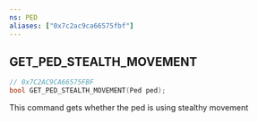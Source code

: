```yaml
---
ns: PED
aliases: ["0x7c2ac9ca66575fbf"]
---
```

## GET_PED_STEALTH_MOVEMENT

```c
// 0x7C2AC9CA66575FBF
bool GET_PED_STEALTH_MOVEMENT(Ped ped);
```

This command gets whether the ped is using stealthy movement

